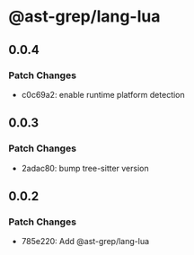 # @ast-grep/lang-lua

## 0.0.4

### Patch Changes

- c0c69a2: enable runtime platform detection

## 0.0.3

### Patch Changes

- 2adac80: bump tree-sitter version

## 0.0.2

### Patch Changes

- 785e220: Add @ast-grep/lang-lua
